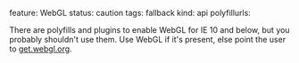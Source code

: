 feature: WebGL
status: caution
tags: fallback
kind: api
polyfillurls:

There are polyfills and plugins to enable WebGL for IE 10 and below, but you probably shouldn't use them. Use WebGL if it's present, else point the user to [get.webgl.org](https://get.webgl.org).
